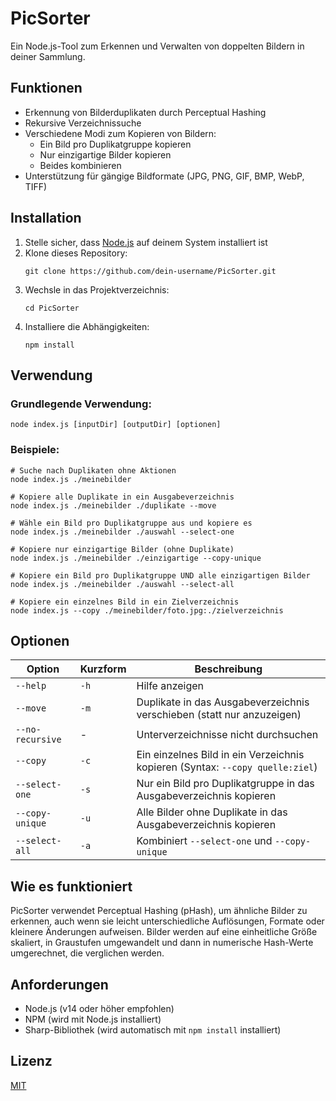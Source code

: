 # PicSorter

Ein Node.js-Tool zum Erkennen und Verwalten von doppelten Bildern in deiner Sammlung.

## Funktionen

- Erkennung von Bilderduplikaten durch Perceptual Hashing
- Rekursive Verzeichnissuche
- Verschiedene Modi zum Kopieren von Bildern:
  - Ein Bild pro Duplikatgruppe kopieren
  - Nur einzigartige Bilder kopieren
  - Beides kombinieren
- Unterstützung für gängige Bildformate (JPG, PNG, GIF, BMP, WebP, TIFF)

## Installation

1. Stelle sicher, dass [Node.js](https://nodejs.org/) auf deinem System installiert ist
2. Klone dieses Repository:
   ```
   git clone https://github.com/dein-username/PicSorter.git
   ```
3. Wechsle in das Projektverzeichnis:
   ```
   cd PicSorter
   ```
4. Installiere die Abhängigkeiten:
   ```
   npm install
   ```

## Verwendung

### Grundlegende Verwendung:

```
node index.js [inputDir] [outputDir] [optionen]
```

### Beispiele:

```
# Suche nach Duplikaten ohne Aktionen
node index.js ./meinebilder

# Kopiere alle Duplikate in ein Ausgabeverzeichnis
node index.js ./meinebilder ./duplikate --move

# Wähle ein Bild pro Duplikatgruppe aus und kopiere es
node index.js ./meinebilder ./auswahl --select-one

# Kopiere nur einzigartige Bilder (ohne Duplikate)
node index.js ./meinebilder ./einzigartige --copy-unique

# Kopiere ein Bild pro Duplikatgruppe UND alle einzigartigen Bilder
node index.js ./meinebilder ./auswahl --select-all

# Kopiere ein einzelnes Bild in ein Zielverzeichnis
node index.js --copy ./meinebilder/foto.jpg:./zielverzeichnis
```

## Optionen

| Option | Kurzform | Beschreibung |
|--------|----------|-------------|
| `--help` | `-h` | Hilfe anzeigen |
| `--move` | `-m` | Duplikate in das Ausgabeverzeichnis verschieben (statt nur anzuzeigen) |
| `--no-recursive` | - | Unterverzeichnisse nicht durchsuchen |
| `--copy` | `-c` | Ein einzelnes Bild in ein Verzeichnis kopieren (Syntax: `--copy quelle:ziel`) |
| `--select-one` | `-s` | Nur ein Bild pro Duplikatgruppe in das Ausgabeverzeichnis kopieren |
| `--copy-unique` | `-u` | Alle Bilder ohne Duplikate in das Ausgabeverzeichnis kopieren |
| `--select-all` | `-a` | Kombiniert `--select-one` und `--copy-unique` |

## Wie es funktioniert

PicSorter verwendet Perceptual Hashing (pHash), um ähnliche Bilder zu erkennen, auch wenn sie leicht unterschiedliche Auflösungen, Formate oder kleinere Änderungen aufweisen. Bilder werden auf eine einheitliche Größe skaliert, in Graustufen umgewandelt und dann in numerische Hash-Werte umgerechnet, die verglichen werden.

## Anforderungen

- Node.js (v14 oder höher empfohlen)
- NPM (wird mit Node.js installiert)
- Sharp-Bibliothek (wird automatisch mit `npm install` installiert)

## Lizenz

[MIT](LICENSE)
